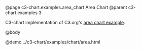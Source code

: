 @page c3-chart.examples.area_chart Area Chart
@parent c3-chart.examples 3

C3-chart implementation of C3.org's [area chart example](http://c3js.org/samples/chart_area.html).

@body

@demo ../c3-chart/examples/chart/area.html